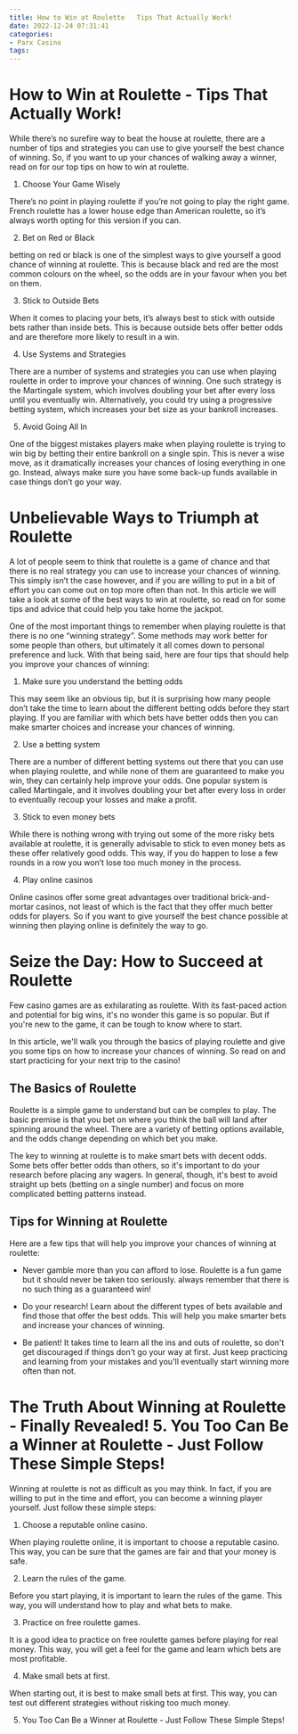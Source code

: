 ```yaml
---
title: How to Win at Roulette   Tips That Actually Work!
date: 2022-12-24 07:31:41
categories:
- Parx Casino
tags:
---
```



#  How to Win at Roulette - Tips That Actually Work!

While there’s no surefire way to beat the house at roulette, there are a number of tips and strategies you can use to give yourself the best chance of winning. So, if you want to up your chances of walking away a winner, read on for our top tips on how to win at roulette.

1. Choose Your Game Wisely

There’s no point in playing roulette if you’re not going to play the right game. French roulette has a lower house edge than American roulette, so it’s always worth opting for this version if you can.

2. Bet on Red or Black

 betting on red or black is one of the simplest ways to give yourself a good chance of winning at roulette. This is because black and red are the most common colours on the wheel, so the odds are in your favour when you bet on them.

3. Stick to Outside Bets

When it comes to placing your bets, it’s always best to stick with outside bets rather than inside bets. This is because outside bets offer better odds and are therefore more likely to result in a win.

4. Use Systems and Strategies

There are a number of systems and strategies you can use when playing roulette in order to improve your chances of winning. One such strategy is the Martingale system, which involves doubling your bet after every loss until you eventually win. Alternatively, you could try using a progressive betting system, which increases your bet size as your bankroll increases.

5. Avoid Going All In

One of the biggest mistakes players make when playing roulette is trying to win big by betting their entire bankroll on a single spin. This is never a wise move, as it dramatically increases your chances of losing everything in one go. Instead, always make sure you have some back-up funds available in case things don’t go your way.

#  Unbelievable Ways to Triumph at Roulette

A lot of people seem to think that roulette is a game of chance and that there is no real strategy you can use to increase your chances of winning. This simply isn’t the case however, and if you are willing to put in a bit of effort you can come out on top more often than not. In this article we will take a look at some of the best ways to win at roulette, so read on for some tips and advice that could help you take home the jackpot.

One of the most important things to remember when playing roulette is that there is no one “winning strategy”. Some methods may work better for some people than others, but ultimately it all comes down to personal preference and luck. With that being said, here are four tips that should help you improve your chances of winning:

1) Make sure you understand the betting odds

This may seem like an obvious tip, but it is surprising how many people don’t take the time to learn about the different betting odds before they start playing. If you are familiar with which bets have better odds then you can make smarter choices and increase your chances of winning.

2) Use a betting system

There are a number of different betting systems out there that you can use when playing roulette, and while none of them are guaranteed to make you win, they can certainly help improve your odds. One popular system is called Martingale, and it involves doubling your bet after every loss in order to eventually recoup your losses and make a profit.

3) Stick to even money bets

While there is nothing wrong with trying out some of the more risky bets available at roulette, it is generally advisable to stick to even money bets as these offer relatively good odds. This way, if you do happen to lose a few rounds in a row you won’t lose too much money in the process.

4) Play online casinos

Online casinos offer some great advantages over traditional brick-and-mortar casinos, not least of which is the fact that they offer much better odds for players. So if you want to give yourself the best chance possible at winning then playing online is definitely the way to go.

#  Seize the Day: How to Succeed at Roulette

Few casino games are as exhilarating as roulette. With its fast-paced action and potential for big wins, it's no wonder this game is so popular. But if you're new to the game, it can be tough to know where to start.

In this article, we'll walk you through the basics of playing roulette and give you some tips on how to increase your chances of winning. So read on and start practicing for your next trip to the casino!

## The Basics of Roulette

Roulette is a simple game to understand but can be complex to play. The basic premise is that you bet on where you think the ball will land after spinning around the wheel. There are a variety of betting options available, and the odds change depending on which bet you make.

The key to winning at roulette is to make smart bets with decent odds. Some bets offer better odds than others, so it's important to do your research before placing any wagers. In general, though, it's best to avoid straight up bets (betting on a single number) and focus on more complicated betting patterns instead.

## Tips for Winning at Roulette

Here are a few tips that will help you improve your chances of winning at roulette:

* Never gamble more than you can afford to lose. Roulette is a fun game but it should never be taken too seriously. always remember that there is no such thing as a guaranteed win!

* Do your research! Learn about the different types of bets available and find those that offer the best odds. This will help you make smarter bets and increase your chances of winning.

* Be patient! It takes time to learn all the ins and outs of roulette, so don't get discouraged if things don't go your way at first. Just keep practicing and learning from your mistakes and you'll eventually start winning more often than not.

#  The Truth About Winning at Roulette - Finally Revealed!  5. You Too Can Be a Winner at Roulette - Just Follow These Simple Steps!

Winning at roulette is not as difficult as you may think. In fact, if you are willing to put in the time and effort, you can become a winning player yourself. Just follow these simple steps:

1. Choose a reputable online casino.

When playing roulette online, it is important to choose a reputable casino. This way, you can be sure that the games are fair and that your money is safe.

2. Learn the rules of the game.

Before you start playing, it is important to learn the rules of the game. This way, you will understand how to play and what bets to make.

3. Practice on free roulette games.

It is a good idea to practice on free roulette games before playing for real money. This way, you will get a feel for the game and learn which bets are most profitable.

4. Make small bets at first.

When starting out, it is best to make small bets at first. This way, you can test out different strategies without risking too much money.

5. You Too Can Be a Winner at Roulette - Just Follow These Simple Steps!